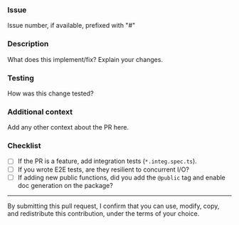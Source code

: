 ### Issue
Issue number, if available, prefixed with "#"

### Description
What does this implement/fix? Explain your changes.

### Testing
How was this change tested?

### Additional context
Add any other context about the PR here.

### Checklist
- [ ] If the PR is a feature, add integration tests (`*.integ.spec.ts`).
- [ ] If you wrote E2E tests, are they resilient to concurrent I/O?
- [ ] If adding new public functions, did you add the `@public` tag and enable doc generation on the package?

---
By submitting this pull request, I confirm that you can use, modify, copy, and redistribute this contribution, under the terms of your choice.
